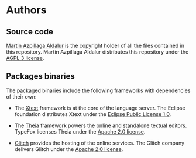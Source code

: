 # Authors

## Source code

[Martin Azpillaga Aldalur] is the copyright holder of all the files contained in this repository. Martin Azpillaga Aldalur distributes this repository under the [AGPL 3 license].

## Packages binaries

The packaged binaries include the following frameworks with dependencies of their own:

* The [Xtext] framework is at the core of the language server. The Eclipse foundation distributes Xtext under the [Eclipse Public License 1.0].

* The [Theia] framework powers the online and standalone textual editors.
  TypeFox licenses Theia under the [Apache 2.0 license].

* [Glitch] provides the hosting of the online services. The Glitch company delivers Glitch under the [Apache 2.0 license].

[Martin Azpillaga Aldalur]: https://martin-azpillaga.github.io/
[Xtext]: https://github.com/eclipse/xtext
[Theia]: https://www.theia-ide.org
[Glitch]: https://glitch.com/edit/#!/community
[AGPL 3 license]: https://www.gnu.org/licenses/agpl-3.0.en.html
[Apache 2.0 license]: https://www.apache.org/licenses/LICENSE-2.0
[Eclipse Public License 1.0]: https://www.eclipse.org/legal/epl-v10.html

